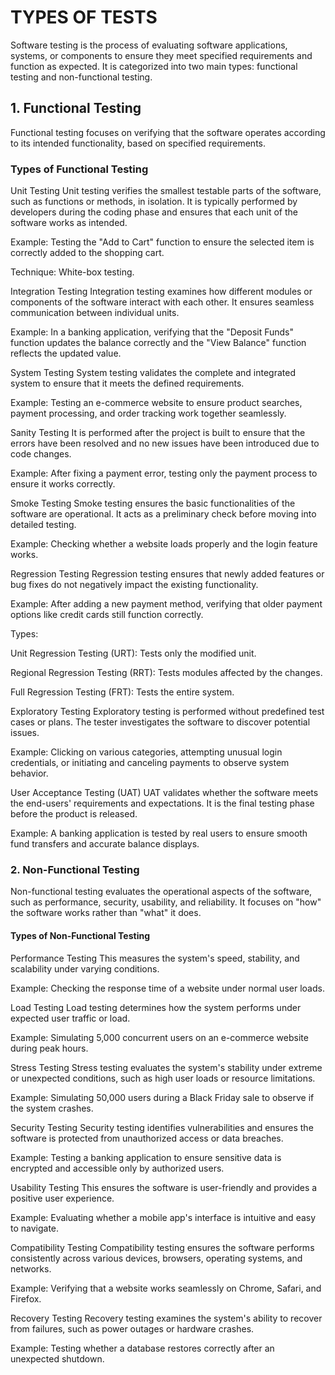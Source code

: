 # TYPES OF TESTS

Software testing is the process of evaluating software applications, systems, or components to ensure they meet specified requirements and function as expected. It is categorized into two main types: functional testing and non-functional testing.



## 1. Functional Testing

Functional testing focuses on verifying that the software operates according to its intended functionality, based on specified requirements.

### Types of Functional Testing

Unit Testing
Unit testing verifies the smallest testable parts of the software, such as functions or methods, in isolation. It is typically performed by developers during the coding phase and ensures that each unit of the software works as intended.

Example: Testing the "Add to Cart" function to ensure the selected item is correctly added to the shopping cart.

Technique: White-box testing.

Integration Testing
Integration testing examines how different modules or components of the software interact with each other. It ensures seamless communication between individual units.

Example: In a banking application, verifying that the "Deposit Funds" function updates the balance correctly and the "View Balance" function reflects the updated value.

System Testing
System testing validates the complete and integrated system to ensure that it meets the defined requirements.

Example: Testing an e-commerce website to ensure product searches, payment processing, and order tracking work together seamlessly.

Sanity Testing
It is performed after the project is built to ensure that the errors have been resolved and no new issues have been introduced due to code changes.

Example: After fixing a payment error, testing only the payment process to ensure it works correctly.

Smoke Testing
Smoke testing ensures the basic functionalities of the software are operational. It acts as a preliminary check before moving into detailed testing.

Example: Checking whether a website loads properly and the login feature works.

Regression Testing
Regression testing ensures that newly added features or bug fixes do not negatively impact the existing functionality.

Example: After adding a new payment method, verifying that older payment options like credit cards still function correctly.

Types:

Unit Regression Testing (URT): Tests only the modified unit.

Regional Regression Testing (RRT): Tests modules affected by the changes.

Full Regression Testing (FRT): Tests the entire system.

Exploratory Testing
Exploratory testing is performed without predefined test cases or plans. The tester investigates the software to discover potential issues.

Example: Clicking on various categories, attempting unusual login credentials, or initiating and canceling payments to observe system behavior.

User Acceptance Testing (UAT)
UAT validates whether the software meets the end-users' requirements and expectations. It is the final testing phase before the product is released.

Example: A banking application is tested by real users to ensure smooth fund transfers and accurate balance displays.



### 2. Non-Functional Testing

Non-functional testing evaluates the operational aspects of the software, such as performance, security, usability, and reliability. It focuses on "how" the software works rather than "what" it does.

#### Types of Non-Functional Testing

Performance Testing
This measures the system's speed, stability, and scalability under varying conditions.

Example: Checking the response time of a website under normal user loads.

Load Testing
Load testing determines how the system performs under expected user traffic or load.

Example: Simulating 5,000 concurrent users on an e-commerce website during peak hours.

Stress Testing
Stress testing evaluates the system's stability under extreme or unexpected conditions, such as high user loads or resource limitations.

Example: Simulating 50,000 users during a Black Friday sale to observe if the system crashes.

Security Testing
Security testing identifies vulnerabilities and ensures the software is protected from unauthorized access or data breaches.

Example: Testing a banking application to ensure sensitive data is encrypted and accessible only by authorized users.

Usability Testing
This ensures the software is user-friendly and provides a positive user experience.

Example: Evaluating whether a mobile app's interface is intuitive and easy to navigate.

Compatibility Testing
Compatibility testing ensures the software performs consistently across various devices, browsers, operating systems, and networks.

Example: Verifying that a website works seamlessly on Chrome, Safari, and Firefox.

Recovery Testing
Recovery testing examines the system's ability to recover from failures, such as power outages or hardware crashes.

Example: Testing whether a database restores correctly after an unexpected shutdown.



